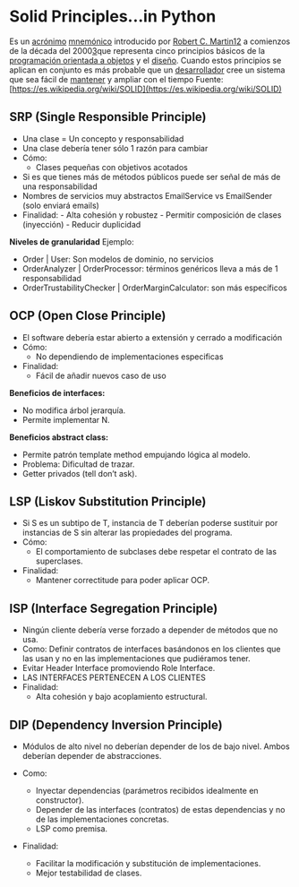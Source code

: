 # Solid Principles...in Python

Es un [acrónimo](https://es.wikipedia.org/wiki/Acr%C3%B3nimo "Acrónimo") [mnemónico](https://es.wikipedia.org/wiki/Mnem%C3%B3nico "Mnemónico") introducido por [Robert C. Martin](https://es.wikipedia.org/wiki/Robert_C._Martin "Robert C. Martin")[1](https://es.wikipedia.org/wiki/SOLID#cite_note-ub-old-web-solid-1)​[2](https://es.wikipedia.org/wiki/SOLID#cite_note-ub-solid-2)​ a comienzos de la década del 2000[3](https://es.wikipedia.org/wiki/SOLID#cite_note-metz-presentation-2009-3)​ que representa cinco principios básicos de la [programación orientada a objetos](https://es.wikipedia.org/wiki/Programaci%C3%B3n_orientada_a_objetos "Programación orientada a objetos") y el [diseño](https://es.wikipedia.org/wiki/Dise%C3%B1o_orientado_a_objetos "Diseño orientado a objetos"). Cuando estos principios se aplican en conjunto es más probable que un [desarrollador](https://es.wikipedia.org/wiki/Programador "Programador") cree un sistema que sea fácil de [mantener](https://es.wikipedia.org/wiki/Mantenimiento_de_Software "Mantenimiento de Software") y ampliar con el tiempo
Fuente: [https://es.wikipedia.org/wiki/SOLID](https://es.wikipedia.org/wiki/SOLID)

## SRP (Single Responsible Principle)

- Una clase = Un concepto y responsabilidad
- Una clase debería tener sólo 1 razón para cambiar
- Cómo:
  - Clases pequeñas con objetivos acotados
- Si es que tienes más de métodos públicos puede ser señal de más de una responsabilidad
- Nombres de servicios muy abstractos EmailService vs EmailSender (solo enviará emails)
- Finalidad: - Alta cohesión y robustez - Permitir composición de clases (inyección) - Reducir duplicidad

**Niveles de granularidad**
Ejemplo:

- Order | User: Son modelos de dominio, no servicios
- OrderAnalyzer | OrderProcessor: términos genéricos lleva a más de 1 responsabilidad
- OrderTrustabilityChecker | OrderMarginCalculator: son más específicos

## OCP (Open Close Principle)

- El software debería estar abierto a extensión y cerrado a modificación
- Cómo:
  - No dependiendo de implementaciones especificas
- Finalidad:
  - Fácil de añadir nuevos caso de uso

**Beneficios de interfaces:**

- No modifica árbol jerarquía.
- Permite implementar N.

**Beneficios abstract class:**

- Permite patrón template method empujando lógica al modelo.
- Problema: Dificultad de trazar.
- Getter privados (tell don’t ask).

## LSP (Liskov Substitution Principle)

- Si S es un subtipo de T, instancia de T deberían poderse sustituir por instancias de S sin alterar las propiedades del programa.
- Cómo:
  - El comportamiento de subclases debe respetar el contrato de las superclases.
- Finalidad:
  - Mantener correctitude para poder aplicar OCP.

## ISP (Interface Segregation Principle)

- Ningún cliente debería verse forzado a depender de métodos que no usa.
- Como: Definir contratos de interfaces basándonos en los clientes que las usan y no en las implementaciones que pudiéramos tener.
- Evitar Header Interface promoviendo Role Interface.
- LAS INTERFACES PERTENECEN A LOS CLIENTES
- Finalidad:
  - Alta cohesión y bajo acoplamiento estructural.

## DIP (Dependency Inversion Principle)

- Módulos de alto nivel no deberían depender de los de bajo nivel. Ambos deberían depender de abstracciones.
- Como:

  - Inyectar dependencias (parámetros recibidos idealmente en constructor).
  - Depender de las interfaces (contratos) de estas dependencias y no de las implementaciones concretas.
  - LSP como premisa.

- Finalidad:
  - Facilitar la modificación y substitución de implementaciones.
  - Mejor testabilidad de clases.
